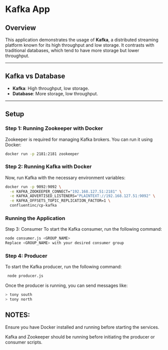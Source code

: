 # Kafka App

## Overview
This application demonstrates the usage of **Kafka**, a distributed streaming platform known for its high throughput and low storage. It contrasts with traditional databases, which tend to have more storage but lower throughput.

---

## Kafka vs Database

- **Kafka**: High throughput, low storage.
- **Database**: More storage, low throughput.

---

## Setup

### Step 1: Running Zookeeper with Docker

Zookeeper is required for managing Kafka brokers. You can run it using Docker:

```bash
docker run -p 2181:2181 zookeeper

```
### Step 2: Running Kafka with Docker
Now, run Kafka with the necessary environment variables: 
```bash 
docker run -p 9092:9092 \
  -e KAFKA_ZOOKEEPER_CONNECT="192.168.127.51:2181" \
  -e KAFKA_ADVERTISED_LISTENERS="PLAINTEXT://192.168.127.51:9092" \
  -e KAFKA_OFFSETS_TOPIC_REPLICATION_FACTOR=1 \
  confluentinc/cp-kafka

```
### Running the Application
Step 3: Consumer
To start the Kafka consumer, run the following command:

``` bash 
node consumer.js <GROUP_NAME>
Replace <GROUP_NAME> with your desired consumer group
```
### Step 4: Producer
To start the Kafka producer, run the following command:

``` bash
 node producer.js

```
Once the producer is running, you can send messages like:
``` bash
> tony south
> tony north

```
## NOTES:
Ensure you have Docker installed and running before starting the services.

Kafka and Zookeeper should be running before initiating the producer or consumer scripts. 
